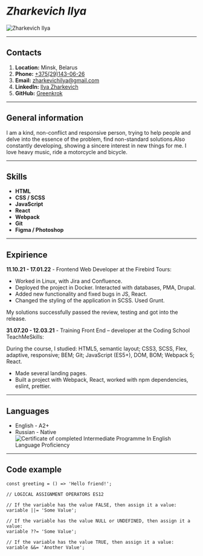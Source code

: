 # _Zharkevich Ilya_
![Zharkevich Ilya](https://hhcdn.ru/photo/646679235.jpeg?t=1654256670&h=Y64h7ZjwSXQeUBsPeRvVNg "Zharkevich Ilya")

---
## Contacts
1. **Location:** Minsk, Belarus
2. **Phone:** [+375(29)143-06-26](tel:+375291430626)
3. **Email:** [zharkevichilya@gmail.com](mailto:zharkevichilya@gmail.com)
4. **LinkedIn:** [Ilya Zharkevich](https://www.linkedin.com/in/ilya-zharkevich/)
5. **GitHub:** [Greenkrok](https://github.com/Greenkrok)

---
## General information
I am a kind, non-conflict and responsive person, trying to help people and delve into the essence of the problem, find non-standard solutions.Also constantly developing, showing a sincere interest in new things for me. I love heavy music, ride a motorcycle and bicycle.

---
## Skills
* **HTML**
* **CSS / SCSS**
* **JavaScript**
* **React**
* **Webpack**
* **Git**
* **Figma / Photoshop**

---
## Expirience

**11.10.21 - 17.01.22** - Frontend Web Developer at the Firebird Tours:
* Worked in Linux, with Jira and Confluence.
* Deployed the project in Docker. Interacted with databases, PMA, Drupal.
* Added new functionality and fixed bugs in JS, React.
* Changed the styling of the application in SCSS. Used Grunt.

My solutions successfully passed the review, testing and got into the release.

**31.07.20 - 12.03.21** - Training Front End – developer at the Coding School TeachMeSkills:

During the course, I studied: HTML5, semantic layout; CSS3, SCSS, Flex, adaptive, responsive; BEM; Git; JavaScript (ES5+), DOM, BOM; Webpack 5; React.

* Made several landing pages.
* Built a project with Webpack, React, worked with npm dependencies, eslint, prettier.

---
## Languages
* English - A2+
* Russian - Native
![Certificate of completed Intermediate Programme In English Language Proficiency](https://media-exp1.licdn.com/dms/image/C4E2DAQF2L93CcYHaMg/profile-treasury-image-shrink_800_800/0/1617803253903?e=1654783200&v=beta&t=s9BBwZas_gVbeazIzzaReeteR3Hs5zgbzR6szP12Is8 "Certificate of completed Intermediate Programme In English Language Proficiency")

---
## Code example

```
const greeting = () => 'Hello friend!';

// LOGICAL ASSIGNMENT OPERATORS ES12

// If the variable has the value FALSE, then assign it a value:
variable ||= 'Some Value';

// If the variable has the value NULL or UNDEFINED, then assign it a value:
variable ??= 'Some Value';

// If the variable has the value TRUE, then assign it a value:
variable &&= 'Another Value';
```
